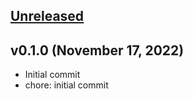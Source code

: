 <a name="unreleased"></a>
## [Unreleased]



<a name="v0.1.0"></a>
## v0.1.0 (November 17, 2022)

- Initial commit
- chore: initial commit


[Unreleased]: https://github.com/spotinst/terraform-spotinst-NAME/compare/v0.1.0...HEAD
